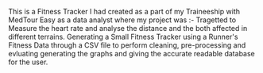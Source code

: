 This is a Fitness Tracker I had created as a part of my Traineeship with MedTour Easy as a data analyst where my project was :-
Tragetted to Measure the heart rate and analyse the distance and the both affected in different terrains.
Generating a Small Fitness Tracker using a Runner's Fitness Data through a CSV file to perform cleaning, pre-processing and evluating generating the graphs and giving the accurate readable database
for the user. 
